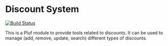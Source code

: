 # Discount System

[![Build Status](https://travis-ci.org/pluf/assort.svg?branch=master)](https://travis-ci.org/pluf/discount)

This is a Pluf module to provide tools related to discounts. It can be used to manage (add, remove, update, search) different types of discounts.